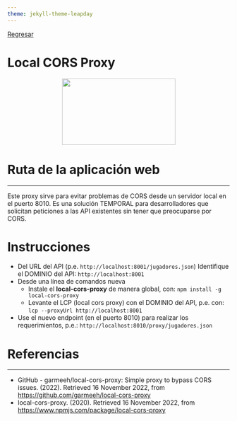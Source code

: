 ```yaml
---
theme: jekyll-theme-leapday
---
```


[Regresar](/DAWM/)

Local CORS Proxy
=======================

  <p align="center">
    <img width="257" height="150" src="https://opengraph.githubassets.com/7343d0d9955a8d629e503676ef4a3a2b2b07d1f302eef45bc047ff97a69793d8/garmeeh/local-cors-proxy">
  </p>

Ruta de la aplicación web
=========================

* * *

Este proxy sirve para evitar problemas de CORS desde un servidor local en el puerto 8010. Es una solución TEMPORAL para desarrolladores que solicitan peticiones a las API existentes sin tener que preocuparse por CORS.


Instrucciones
===============

* Del URL del API (p.e. `http://localhost:8001/jugadores.json`) Identifique el DOMINIO del API: `http://localhost:8001`
* Desde una línea de comandos nueva
  - Instale el **local-cors-proxy** de manera global, con: `npm install -g local-cors-proxy`
  - Levante el LCP (local cors proxy) con el DOMINIO del API, p.e. con: `lcp --proxyUrl http://localhost:8001`
* Use el nuevo endpoint (en el puerto 8010) para realizar los requerimientos, p.e.: `http://localhost:8010/proxy/jugadores.json`


Referencias 
===========

* * *

* GitHub - garmeeh/local-cors-proxy: Simple proxy to bypass CORS issues. (2022). Retrieved 16 November 2022, from https://github.com/garmeeh/local-cors-proxy
* local-cors-proxy. (2020). Retrieved 16 November 2022, from https://www.npmjs.com/package/local-cors-proxy
